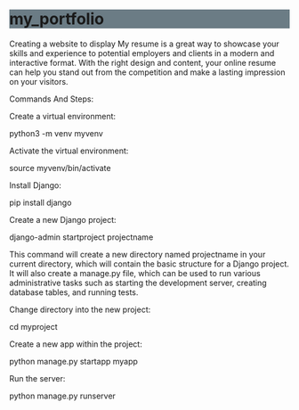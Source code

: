 <h1 style="background-color: #6b7c85;">my_portfolio</h1>

Creating a website to display My resume is a great way to showcase your skills and experience to potential employers and clients in a modern and interactive format. With the right design and content, your online resume can help you stand out from the competition and make a lasting impression on your visitors.


Commands And Steps:

Create a virtual environment:

python3 -m venv myvenv

Activate the virtual environment:

source myvenv/bin/activate

Install Django:

pip install django

Create a new Django project:

django-admin startproject projectname

This command will create a new directory named projectname in your current directory, which will contain the basic structure for a Django project. It will also create a manage.py file, which can be used to run various administrative tasks such as starting the development server, creating database tables, and running tests.

Change directory into the new project:

cd myproject

Create a new app within the project:

python manage.py startapp myapp


Run the server:

python manage.py runserver




